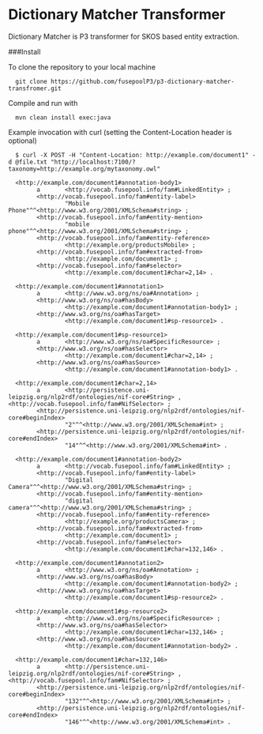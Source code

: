Dictionary Matcher Transformer
=========================
Dictionary Matcher is P3 transformer for SKOS based entity extraction. 

###Install

To clone the repository to your local machine

      git clone https://github.com/fusepoolP3/p3-dictionary-matcher-transfromer.git

Compile and run with

      mvn clean install exec:java

Example invocation with curl (setting the Content-Location header is optional)

      $ curl -X POST -H "Content-Location: http://example.com/document1" -d @file.txt "http://localhost:7100/?taxonomy=http://example.org/mytaxonomy.owl"
 
      <http://example.com/document1#annotation-body1>
            a       <http://vocab.fusepool.info/fam#LinkedEntity> ;
            <http://vocab.fusepool.info/fam#entity-label>
                    "Mobile Phone"^^<http://www.w3.org/2001/XMLSchema#string> ;
            <http://vocab.fusepool.info/fam#entity-mention>
                    "mobile phone"^^<http://www.w3.org/2001/XMLSchema#string> ;
            <http://vocab.fusepool.info/fam#entity-reference>
                    <http://example.org/productsMobile> ;
            <http://vocab.fusepool.info/fam#extracted-from>
                    <http://example.com/document1> ;
            <http://vocab.fusepool.info/fam#selector>
                    <http://example.com/document1#char=2,14> .
      			  
      <http://example.com/document1#annotation1>
            a       <http://www.w3.org/ns/oa#Annotation> ;
            <http://www.w3.org/ns/oa#hasBody>
                    <http://example.com/document1#annotation-body1> ;
            <http://www.w3.org/ns/oa#hasTarget>
                    <http://example.com/document1#sp-resource1> .
      
      <http://example.com/document1#sp-resource1>
            a       <http://www.w3.org/ns/oa#SpecificResource> ;
            <http://www.w3.org/ns/oa#hasSelector>
                    <http://example.com/document1#char=2,14> ;
            <http://www.w3.org/ns/oa#hasSource>
                    <http://example.com/document1#annotation-body1> .
      			  
      <http://example.com/document1#char=2,14>
            a       <http://persistence.uni-leipzig.org/nlp2rdf/ontologies/nif-core#String> , <http://vocab.fusepool.info/fam#NifSelector> ;
            <http://persistence.uni-leipzig.org/nlp2rdf/ontologies/nif-core#beginIndex>
                    "2"^^<http://www.w3.org/2001/XMLSchema#int> ;
            <http://persistence.uni-leipzig.org/nlp2rdf/ontologies/nif-core#endIndex>
                    "14"^^<http://www.w3.org/2001/XMLSchema#int> .
      
      <http://example.com/document1#annotation-body2>
            a       <http://vocab.fusepool.info/fam#LinkedEntity> ;
            <http://vocab.fusepool.info/fam#entity-label>
                    "Digital Camera"^^<http://www.w3.org/2001/XMLSchema#string> ;
            <http://vocab.fusepool.info/fam#entity-mention>
                    "digital camera"^^<http://www.w3.org/2001/XMLSchema#string> ;
            <http://vocab.fusepool.info/fam#entity-reference>
                    <http://example.org/productsCamera> ;
            <http://vocab.fusepool.info/fam#extracted-from>
                    <http://example.com/document1> ;
            <http://vocab.fusepool.info/fam#selector>
                    <http://example.com/document1#char=132,146> .
      			  
      <http://example.com/document1#annotation2>
            a       <http://www.w3.org/ns/oa#Annotation> ;
            <http://www.w3.org/ns/oa#hasBody>
                    <http://example.com/document1#annotation-body2> ;
            <http://www.w3.org/ns/oa#hasTarget>
                    <http://example.com/document1#sp-resource2> .
      
      <http://example.com/document1#sp-resource2>
            a       <http://www.w3.org/ns/oa#SpecificResource> ;
            <http://www.w3.org/ns/oa#hasSelector>
                    <http://example.com/document1#char=132,146> ;
            <http://www.w3.org/ns/oa#hasSource>
                    <http://example.com/document1#annotation-body2> .
      
      <http://example.com/document1#char=132,146>
            a       <http://persistence.uni-leipzig.org/nlp2rdf/ontologies/nif-core#String> , <http://vocab.fusepool.info/fam#NifSelector> ;
            <http://persistence.uni-leipzig.org/nlp2rdf/ontologies/nif-core#beginIndex>
                    "132"^^<http://www.w3.org/2001/XMLSchema#int> ;
            <http://persistence.uni-leipzig.org/nlp2rdf/ontologies/nif-core#endIndex>
                    "146"^^<http://www.w3.org/2001/XMLSchema#int> .
